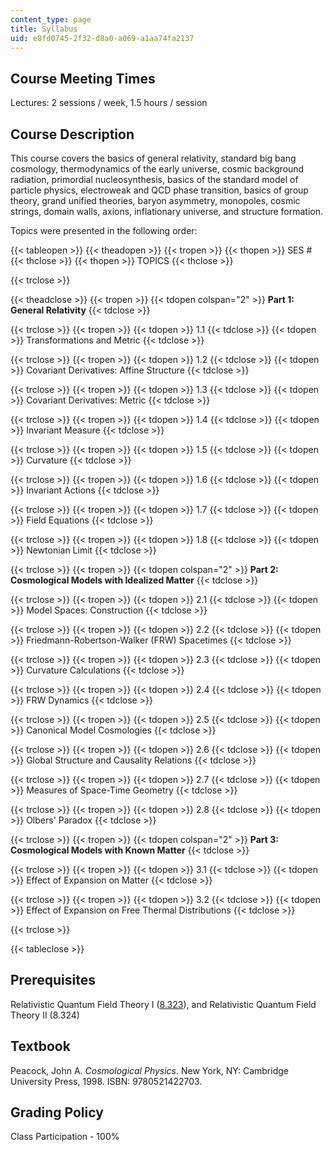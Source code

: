 ```yaml
---
content_type: page
title: Syllabus
uid: e8fd0745-2f32-d8a0-a069-a1aa74fa2137
---
```


Course Meeting Times
--------------------

Lectures: 2 sessions / week, 1.5 hours / session

Course Description
------------------

This course covers the basics of general relativity, standard big bang cosmology, thermodynamics of the early universe, cosmic background radiation, primordial nucleosynthesis, basics of the standard model of particle physics, electroweak and QCD phase transition, basics of group theory, grand unified theories, baryon asymmetry, monopoles, cosmic strings, domain walls, axions, inflationary universe, and structure formation.

Topics were presented in the following order:

{{< tableopen >}}
{{< theadopen >}}
{{< tropen >}}
{{< thopen >}}
SES #
{{< thclose >}}
{{< thopen >}}
TOPICS
{{< thclose >}}

{{< trclose >}}

{{< theadclose >}}
{{< tropen >}}
{{< tdopen colspan="2" >}}
**Part 1: General Relativity**
{{< tdclose >}}

{{< trclose >}}
{{< tropen >}}
{{< tdopen >}}
1.1
{{< tdclose >}}
{{< tdopen >}}
Transformations and Metric
{{< tdclose >}}

{{< trclose >}}
{{< tropen >}}
{{< tdopen >}}
1.2
{{< tdclose >}}
{{< tdopen >}}
Covariant Derivatives: Affine Structure
{{< tdclose >}}

{{< trclose >}}
{{< tropen >}}
{{< tdopen >}}
1.3
{{< tdclose >}}
{{< tdopen >}}
Covariant Derivatives: Metric
{{< tdclose >}}

{{< trclose >}}
{{< tropen >}}
{{< tdopen >}}
1.4
{{< tdclose >}}
{{< tdopen >}}
Invariant Measure
{{< tdclose >}}

{{< trclose >}}
{{< tropen >}}
{{< tdopen >}}
1.5
{{< tdclose >}}
{{< tdopen >}}
Curvature
{{< tdclose >}}

{{< trclose >}}
{{< tropen >}}
{{< tdopen >}}
1.6
{{< tdclose >}}
{{< tdopen >}}
Invariant Actions
{{< tdclose >}}

{{< trclose >}}
{{< tropen >}}
{{< tdopen >}}
1.7
{{< tdclose >}}
{{< tdopen >}}
Field Equations
{{< tdclose >}}

{{< trclose >}}
{{< tropen >}}
{{< tdopen >}}
1.8
{{< tdclose >}}
{{< tdopen >}}
Newtonian Limit
{{< tdclose >}}

{{< trclose >}}
{{< tropen >}}
{{< tdopen colspan="2" >}}
**Part 2: Cosmological Models with Idealized Matter**
{{< tdclose >}}

{{< trclose >}}
{{< tropen >}}
{{< tdopen >}}
2.1
{{< tdclose >}}
{{< tdopen >}}
Model Spaces: Construction
{{< tdclose >}}

{{< trclose >}}
{{< tropen >}}
{{< tdopen >}}
2.2
{{< tdclose >}}
{{< tdopen >}}
Friedmann-Robertson-Walker (FRW) Spacetimes
{{< tdclose >}}

{{< trclose >}}
{{< tropen >}}
{{< tdopen >}}
2.3
{{< tdclose >}}
{{< tdopen >}}
Curvature Calculations
{{< tdclose >}}

{{< trclose >}}
{{< tropen >}}
{{< tdopen >}}
2.4
{{< tdclose >}}
{{< tdopen >}}
FRW Dynamics
{{< tdclose >}}

{{< trclose >}}
{{< tropen >}}
{{< tdopen >}}
2.5
{{< tdclose >}}
{{< tdopen >}}
Canonical Model Cosmologies
{{< tdclose >}}

{{< trclose >}}
{{< tropen >}}
{{< tdopen >}}
2.6
{{< tdclose >}}
{{< tdopen >}}
Global Structure and Causality Relations
{{< tdclose >}}

{{< trclose >}}
{{< tropen >}}
{{< tdopen >}}
2.7
{{< tdclose >}}
{{< tdopen >}}
Measures of Space-Time Geometry
{{< tdclose >}}

{{< trclose >}}
{{< tropen >}}
{{< tdopen >}}
2.8
{{< tdclose >}}
{{< tdopen >}}
Olbers' Paradox
{{< tdclose >}}

{{< trclose >}}
{{< tropen >}}
{{< tdopen colspan="2" >}}
**Part 3: Cosmological Models with Known Matter**
{{< tdclose >}}

{{< trclose >}}
{{< tropen >}}
{{< tdopen >}}
3.1
{{< tdclose >}}
{{< tdopen >}}
Effect of Expansion on Matter
{{< tdclose >}}

{{< trclose >}}
{{< tropen >}}
{{< tdopen >}}
3.2
{{< tdclose >}}
{{< tdopen >}}
Effect of Expansion on Free Thermal Distributions
{{< tdclose >}}

{{< trclose >}}

{{< tableclose >}}

Prerequisites
-------------

Relativistic Quantum Field Theory I ([8.323](/courses/8-323-relativistic-quantum-field-theory-i-spring-2008)), and Relativistic Quantum Field Theory II (8.324)

Textbook
--------

Peacock, John A. _Cosmological Physics_. New York, NY: Cambridge University Press, 1998. ISBN: 9780521422703.

Grading Policy
--------------

Class Participation - 100%